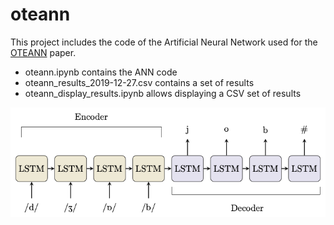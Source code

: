 # oteann
This project includes the code of the Artificial Neural Network used for the [OTEANN](https://arxiv.org/abs/1912.13321) paper. 
* oteann.ipynb contains the ANN code
* oteann_results_2019-12-27.csv contains a set of results
* oteann_display_results.ipynb allows displaying a CSV set of results

![](seq2seq.png?raw=true)
